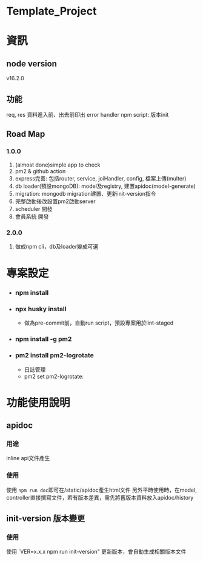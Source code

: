 # Template_Project
# 資訊
## node version
v16.2.0

## 功能
req, res 資料進入前、出去前印出
error handler
npm script: 版本init

## Road Map
### 1.0.0
1. (almost done)simple app to check
2. pm2 & github action
3. express完善: 包括router, service, joiHandler, config, 檔案上傳(multer)
4. db loader(預設mongoDB): model及registry, 建置apidoc(model-generate)
5. migration: mongodb migration建置、更新init-version指令
6. 完整啟動後改設置pm2啟動server
7. scheduler 開發
8. 會員系統 開發

### 2.0.0
1. 做成npm cli，db及loader變成可選


# 專案設定
- ### npm install
- ### npx husky install
  - 做為pre-commit前，自動run script，預設專案用於lint-staged
- ### npm install -g pm2
- ### pm2 install pm2-logrotate
  - 日誌管理
  - pm2 set pm2-logrotate:<param> <value>



# 功能使用說明
## apidoc
### 用途
inline api文件產生
### 使用
使用 `npm run doc`即可在/static/apidoc產生html文件
另外平時使用時，在model, controller直接撰寫文件，若有版本差異，需先將舊版本資料放入apidoc/history

## init-version 版本變更
### 使用
使用 `VER=x.x.x npm run init-version" 更新版本，會自動生成相關版本文件